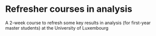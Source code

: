 # Refresher courses in analysis
A 2-week course to refresh some key results in analysis (for first-year master students) at the University of Luxembourg
